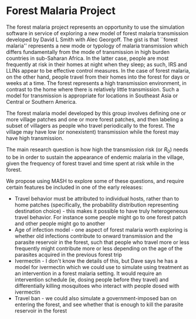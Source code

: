 # Forest Malaria Project

The forest malaria project represents an opportunity to use the simulation software in service of exploring a new model of forest malaria transmission developed by David L Smith with Alec Georgoff.  The gist is that ``forest malaria'' represents a new mode or typology of malaria transmission which differs fundamentally from the mode of transmission in high burden countries in sub-Saharan Africa. In the latter case, people are most frequently at risk in their homes at night when they sleep; as such, IRS and LLINs appear to be effective control measures. In the case of forest malaria, on the other hand, people travel from their homes into the forest for days or weeks at a time. The forest represents a high transmission environment, in contrast to the home where there is relatively little transmission. Such a model for transmission is appropriate for locations in Southeast Asia or Central or Southern America.

The forest malaria model developed by this group involves defining one or more village patches and one or more forest patches, and then labeling a subset of villagers as people who travel periodically to the forest. The village may have low (or nonexistent) transmission while the forest may have high transmission.

The main research question is how high the transmission risk (or $R_0$) needs to be in order to sustain the appearance of endemic malaria in the village, given the frequency of forest travel and time spent at risk while in the forest.

We propose using MASH to explore some of these questions, and require certain features be included in one of the early releases:
  * Travel behavior must be attributed to individual hosts, rather than to home patches (specifically, the probability distribution representing destination choice) - this makes it possible to have truly heterogeneous travel behavior. For instance some people might go to one forest patch and other people might go to another
  * Age of infection model - one aspect of forest malaria worth exploring is whether old infections contribute to onward transmission and the parasite reservoir in the forest, such that people who travel more or less frequently might contribute more or less depending on the age of the parasites acquired in the previous forest trip
  * Ivermectin - I don't know the details of this, but Dave says he has a model for ivermectin which we could use to simulate using treatment as an intervention in a forest malaria setting. It would require an intervention schedule (ie, dosing people before they travel) and differentially killing mosquitoes who interact with people dosed with ivermectin
  * Travel ban - we could also simulate a government-imposed ban on entering the forest, and see whether that is enough to kill the parasite reservoir in the forest 
